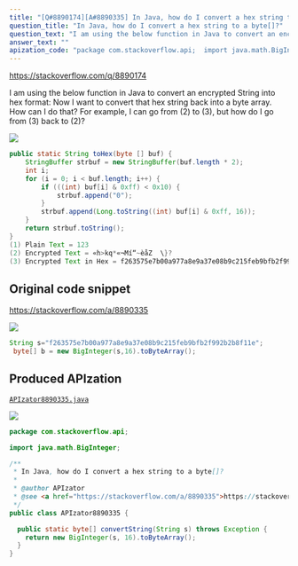 ```yaml
---
title: "[Q#8890174][A#8890335] In Java, how do I convert a hex string to a byte[]?"
question_title: "In Java, how do I convert a hex string to a byte[]?"
question_text: "I am using the below function in Java to convert an encrypted String into hex format: Now I want to convert that hex string back into a byte array. How can I do that? For example, I can go from (2) to (3), but how do I go from (3) back to (2)?"
answer_text: ""
apization_code: "package com.stackoverflow.api;  import java.math.BigInteger;  /**  * In Java, how do I convert a hex string to a byte[]?  *  * @author APIzator  * @see <a href=\"https://stackoverflow.com/a/8890335\">https://stackoverflow.com/a/8890335</a>  */ public class APIzator8890335 {    public static byte[] convertString(String s) throws Exception {     return new BigInteger(s, 16).toByteArray();   } }"
---
```


https://stackoverflow.com/q/8890174

I am using the below function in Java to convert an encrypted String into hex format:
Now I want to convert that hex string back into a byte array. How can I do that?
For example,
I can go from (2) to (3), but how do I go from (3) back to (2)?


<div class="code-logo"><img src="/stackoverflow.png" /></div>

```java
public static String toHex(byte [] buf) {
    StringBuffer strbuf = new StringBuffer(buf.length * 2);
    int i;
    for (i = 0; i < buf.length; i++) {
        if (((int) buf[i] & 0xff) < 0x10) {
            strbuf.append("0");
        }
        strbuf.append(Long.toString((int) buf[i] & 0xff, 16));
    }
    return strbuf.toString();
}
(1) Plain Text = 123
(2) Encrypted Text = «h>kq*«¬Mí“~èåZ  \}?
(3) Encrypted Text in Hex = f263575e7b00a977a8e9a37e08b9c215feb9bfb2f992b2b8f11e
```


## Original code snippet

https://stackoverflow.com/a/8890335



<div class="code-logo"><img src="/stackoverflow.png" /></div>

```java
String s="f263575e7b00a977a8e9a37e08b9c215feb9bfb2f992b2b8f11e";
 byte[] b = new BigInteger(s,16).toByteArray();
```

## Produced APIzation

[`APIzator8890335.java`](https://github.com/pasqualesalza/apization-temp-data/raw/master/search/APIzator8890335.java)

<div class="code-logo"><img src="/apizator.png" /></div>

```java
package com.stackoverflow.api;

import java.math.BigInteger;

/**
 * In Java, how do I convert a hex string to a byte[]?
 *
 * @author APIzator
 * @see <a href="https://stackoverflow.com/a/8890335">https://stackoverflow.com/a/8890335</a>
 */
public class APIzator8890335 {

  public static byte[] convertString(String s) throws Exception {
    return new BigInteger(s, 16).toByteArray();
  }
}

```
